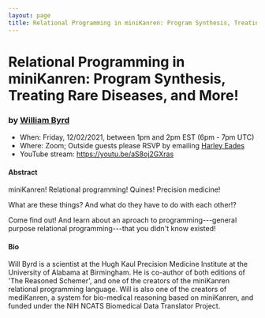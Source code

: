 ```yaml
---
layout: page
title: Relational Programming in miniKanren: Program Synthesis, Treating Rare Diseases, and More!
---
```


Relational Programming in miniKanren: Program Synthesis, Treating Rare Diseases, and More!
======
### by [William Byrd](http://webyrd.net/)

- When: Friday, 12/02/2021, between 1pm and 2pm EST (6pm - 7pm UTC)
- Where: Zoom; Outside guests please RSVP by emailing <a href="mailto:harley.eades@gmail.com">Harley Eades</a>
- YouTube stream: <https://youtu.be/aS8oj2GXras>

#### Abstract

miniKanren!  Relational programming!  Quines!  Precision medicine!

What are these things?  And what do they have to do with each other!?

Come find out!  And learn about an aproach to programming---general purpose relational programming---that you didn't know existed!

#### Bio

Will Byrd is a scientist at the Hugh Kaul Precision Medicine Institute
at the University of Alabama at Birmingham.  He is co-author of both
editions of 'The Reasoned Schemer', and one of the creators of the
miniKanren relational programming language.  Will is also one of the
creators of mediKanren, a system for bio-medical reasoning based on
miniKanren, and funded under the NIH NCATS Biomedical Data Translator
Project.
